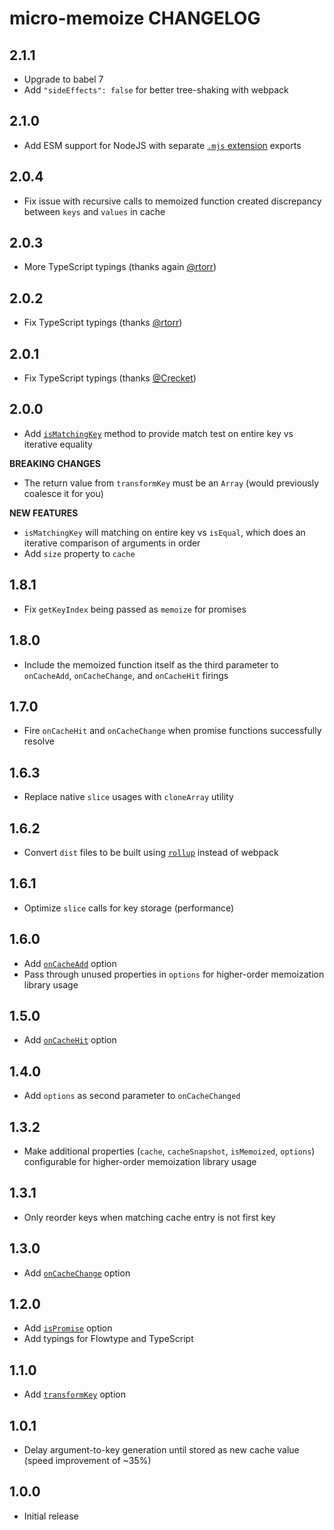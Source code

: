 # micro-memoize CHANGELOG

## 2.1.1

- Upgrade to babel 7
- Add `"sideEffects": false` for better tree-shaking with webpack

## 2.1.0

- Add ESM support for NodeJS with separate [`.mjs` extension](https://nodejs.org/api/esm.html) exports

## 2.0.4

- Fix issue with recursive calls to memoized function created discrepancy between `keys` and `values` in cache

## 2.0.3

- More TypeScript typings (thanks again [@rtorr](https://github.com/rtorr))

## 2.0.2

- Fix TypeScript typings (thanks [@rtorr](https://github.com/rtorr))

## 2.0.1

- Fix TypeScript typings (thanks [@Crecket](https://github.com/Crecket))

## 2.0.0

- Add [`isMatchingKey`](#ismatchingkey) method to provide match test on entire key vs iterative equality

**BREAKING CHANGES**

- The return value from `transformKey` must be an `Array` (would previously coalesce it for you)

**NEW FEATURES**

- `isMatchingKey` will matching on entire key vs `isEqual`, which does an iterative comparison of arguments in order
- Add `size` property to `cache`

## 1.8.1

- Fix `getKeyIndex` being passed as `memoize` for promises

## 1.8.0

- Include the memoized function itself as the third parameter to `onCacheAdd`, `onCacheChange`, and `onCacheHit` firings

## 1.7.0

- Fire `onCacheHit` and `onCacheChange` when promise functions successfully resolve

## 1.6.3

- Replace native `slice` usages with `cloneArray` utility

## 1.6.2

- Convert `dist` files to be built using [`rollup`](https://github.com/rollup/rollup) instead of webpack

## 1.6.1

- Optimize `slice` calls for key storage (performance)

## 1.6.0

- Add [`onCacheAdd`](README.md#oncacheadd) option
- Pass through unused properties in `options` for higher-order memoization library usage

## 1.5.0

- Add [`onCacheHit`](README.md#oncachehit) option

## 1.4.0

- Add `options` as second parameter to `onCacheChanged`

## 1.3.2

- Make additional properties (`cache`, `cacheSnapshot`, `isMemoized`, `options`) configurable for higher-order memoization library usage

## 1.3.1

- Only reorder keys when matching cache entry is not first key

## 1.3.0

- Add [`onCacheChange`](README.md#oncachechange) option

## 1.2.0

- Add [`isPromise`](README.md#ispromise) option
- Add typings for Flowtype and TypeScript

## 1.1.0

- Add [`transformKey`](README.md#transformkey) option

## 1.0.1

- Delay argument-to-key generation until stored as new cache value (speed improvement of ~35%)

## 1.0.0

- Initial release
